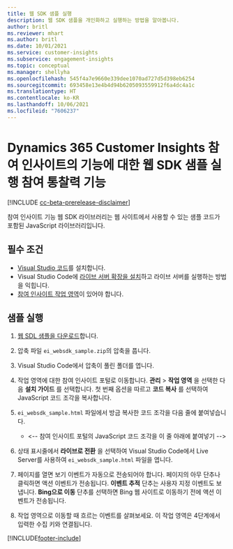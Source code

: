 ```yaml
---
title: 웹 SDK 샘플 실행
description: 웹 SDK 샘플을 개인화하고 실행하는 방법을 알아봅니다.
author: britl
ms.reviewer: mhart
ms.author: britl
ms.date: 10/01/2021
ms.service: customer-insights
ms.subservice: engagement-insights
ms.topic: conceptual
ms.manager: shellyha
ms.openlocfilehash: 545f4a7e9660e339dee1070ad727d5d398eb6254
ms.sourcegitcommit: 693458e13e4b4d94b6205093559912f6a4dc4a1c
ms.translationtype: HT
ms.contentlocale: ko-KR
ms.lasthandoff: 10/06/2021
ms.locfileid: "7606237"
---
```

# <a name="run-the-web-sdk-sample-for-dynamics-365-customer-insights-engagement-insights-capability"></a>Dynamics 365 Customer Insights 참여 인사이트의 기능에 대한 웹 SDK 샘플 실행 참여 통찰력 기능

[!INCLUDE [cc-beta-prerelease-disclaimer](includes/cc-beta-prerelease-disclaimer.md)]

참여 인사이트 기능 웹 SDK 라이브러리는 웹 사이트에서 사용할 수 있는 샘플 코드가 포함된 JavaScript 라이브러리입니다.

## <a name="prerequisites"></a>필수 조건

- [Visual Studio 코드](https://code.visualstudio.com/)를 설치합니다.
- Visual Studio Code에 [라이브 서버 확장을 설치](https://marketplace.visualstudio.com/items?itemName=ritwickdey.LiveServer)하고 라이브 서버를 실행하는 방법을 익힙니다.
- [참여 인사이트 작업 영역](create-workspace.md)이 있어야 합니다.

## <a name="run-sample"></a>샘플 실행

1. [웹 SDL 샘플을 다운로드](https://download.pi.dynamics.com/sdk/EngagementInsightsSamples/ei_websdk_sample.zip)합니다.

1. 압축 파일 `ei_websdk_sample.zip`의 압축을 풉니다.

1. Visual Studio Code에서 압축이 풀린 폴더를 엽니다.

1. 작업 영역에 대한 참여 인사이트 포털로 이동합니다. **관리** >  **작업 영역** 을 선택한 다음 **설치 가이드** 를 선택합니다. 첫 번째 옵션을 따르고 **코드 복사** 를 선택하여 JavaScript 코드 조각을 복사합니다.

1. `ei_websdk_sample.html` 파일에서 방금 복사한 코드 조각을 다음 줄에 붙여넣습니다.

   - <-- 참여 인사이트 포털의 JavaScript 코드 조각을 이 줄 아래에 붙여넣기 -->

1. 상태 표시줄에서 **라이브로 전환** 을 선택하여 Visual Studio Code에서 Live Server를 사용하여 `ei_websdk_sample.html` 파일을 엽니다.

1. 페이지를 열면 보기 이벤트가 자동으로 전송되어야 합니다. 페이지의 아무 단추나 클릭하면 액션 이벤트가 전송됩니다. **이벤트 추적** 단추는 사용자 지정 이벤트도 보냅니다. **Bing으로 이동** 단추를 선택하면 Bing 웹 사이트로 이동하기 전에 액션 이벤트가 전송됩니다.

1. 작업 영역으로 이동할 때 흐르는 이벤트를 살펴보세요. 이 작업 영역은 4단계에서 입력한 수집 키와 연결됩니다.


[!INCLUDE[footer-include](../includes/footer-banner.md)]
